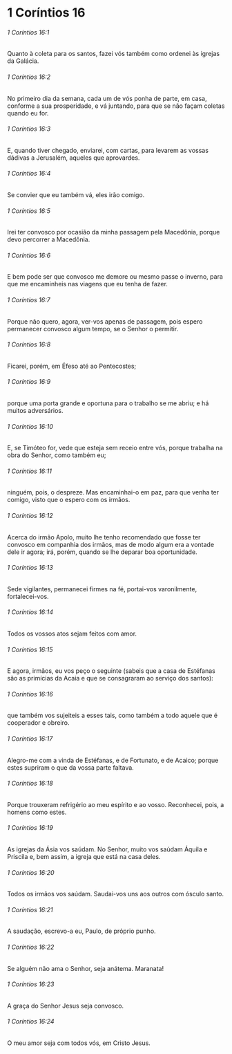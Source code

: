 # 1 Coríntios 16

###### 1 Coríntios 16:1

Quanto à coleta para os santos, fazei vós também como ordenei às igrejas da Galácia.

###### 1 Coríntios 16:2

No primeiro dia da semana, cada um de vós ponha de parte, em casa, conforme a sua prosperidade, e vá juntando, para que se não façam coletas quando eu for.

###### 1 Coríntios 16:3

E, quando tiver chegado, enviarei, com cartas, para levarem as vossas dádivas a Jerusalém, aqueles que aprovardes.

###### 1 Coríntios 16:4

Se convier que eu também vá, eles irão comigo.

###### 1 Coríntios 16:5

Irei ter convosco por ocasião da minha passagem pela Macedônia, porque devo percorrer a Macedônia.

###### 1 Coríntios 16:6

E bem pode ser que convosco me demore ou mesmo passe o inverno, para que me encaminheis nas viagens que eu tenha de fazer.

###### 1 Coríntios 16:7

Porque não quero, agora, ver-vos apenas de passagem, pois espero permanecer convosco algum tempo, se o Senhor o permitir.

###### 1 Coríntios 16:8

Ficarei, porém, em Éfeso até ao Pentecostes;

###### 1 Coríntios 16:9

porque uma porta grande e oportuna para o trabalho se me abriu; e há muitos adversários.

###### 1 Coríntios 16:10

E, se Timóteo for, vede que esteja sem receio entre vós, porque trabalha na obra do Senhor, como também eu;

###### 1 Coríntios 16:11

ninguém, pois, o despreze. Mas encaminhai-o em paz, para que venha ter comigo, visto que o espero com os irmãos.

###### 1 Coríntios 16:12

Acerca do irmão Apolo, muito lhe tenho recomendado que fosse ter convosco em companhia dos irmãos, mas de modo algum era a vontade dele ir agora; irá, porém, quando se lhe deparar boa oportunidade.

###### 1 Coríntios 16:13

Sede vigilantes, permanecei firmes na fé, portai-vos varonilmente, fortalecei-vos.

###### 1 Coríntios 16:14

Todos os vossos atos sejam feitos com amor.

###### 1 Coríntios 16:15

E agora, irmãos, eu vos peço o seguinte (sabeis que a casa de Estéfanas são as primícias da Acaia e que se consagraram ao serviço dos santos):

###### 1 Coríntios 16:16

que também vos sujeiteis a esses tais, como também a todo aquele que é cooperador e obreiro.

###### 1 Coríntios 16:17

Alegro-me com a vinda de Estéfanas, e de Fortunato, e de Acaico; porque estes supriram o que da vossa parte faltava.

###### 1 Coríntios 16:18

Porque trouxeram refrigério ao meu espírito e ao vosso. Reconhecei, pois, a homens como estes.

###### 1 Coríntios 16:19

As igrejas da Ásia vos saúdam. No Senhor, muito vos saúdam Áquila e Priscila e, bem assim, a igreja que está na casa deles.

###### 1 Coríntios 16:20

Todos os irmãos vos saúdam. Saudai-vos uns aos outros com ósculo santo.

###### 1 Coríntios 16:21

A saudação, escrevo-a eu, Paulo, de próprio punho.

###### 1 Coríntios 16:22

Se alguém não ama o Senhor, seja anátema. Maranata!

###### 1 Coríntios 16:23

A graça do Senhor Jesus seja convosco.

###### 1 Coríntios 16:24

O meu amor seja com todos vós, em Cristo Jesus.


